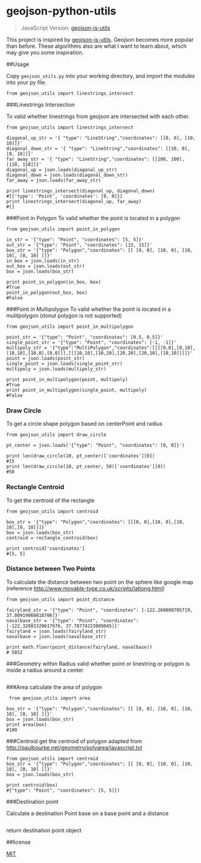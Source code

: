 # geojson-python-utils

> JavaScript Version: [geojson-js-utils](https://github.com/maxogden/geojson-js-utils)


This project is inspired by [geojson-js-utils](https://github.com/maxogden/geojson-js-utils). Geojson becomes more popular than before. These algorithms also are what I want to learn about, which may give you some inspiration.

##Usage

Copy `geojson_utils.py` into your working directory, and import the modules into your py file.

```
from geojson_utils import linestrings_intersect
```

###Linestrings Intersection

To valid whether linestrings from geojson are intersected with each other.

```
from geojson_utils import linestrings_intersect

diagonal_up_str = '{ "type": "LineString","coordinates": [[0, 0], [10, 10]]}'
diagonal_down_str = '{ "type": "LineString","coordinates": [[10, 0], [0, 10]]}'
far_away_str = '{ "type": "LineString","coordinates": [[100, 100], [110, 110]]}'
diagonal_up = json.loads(diagonal_up_str)
diagonal_down = json.loads(diagonal_down_str)
far_away = json.loads(far_away_str)

print linestrings_intersect(diagonal_up, diagonal_down)
#[{'type': 'Point', 'coordinates': [0, 0]}]
print linestrings_intersect(diagonal_up, far_away)
#[]
```

###Point in Polygon
To valid whether the point is located in a polygon

```
from geojson_utils import point_in_polygon

in_str = '{"type": "Point", "coordinates": [5, 5]}'
out_str = '{"type": "Point", "coordinates": [15, 15]}'
box_str = '{"type": "Polygon","coordinates": [[ [0, 0], [10, 0], [10, 10], [0, 10] ]]}'
in_box = json.loads(in_str)
out_box = json.loads(out_str)
box = json.loads(box_str)

print point_in_polygon(in_box, box)
#True
point_in_polygon(out_box, box)
#False
```


###Point in Multipolygon
To valid whether the point is located in a mulitpolygon (donut polygon is not supported)

```
from geojson_utils import point_in_multipolygon

point_str = '{"type": "Point", "coordinates": [0.5, 0.5]}'
single_point_str = '{"type": "Point", "coordinates": [-1, -1]}'
multipoly_str = '{"type":"MultiPolygon","coordinates":[[[[0,0],[0,10],[10,10],[10,0],[0,0]]],[[[10,10],[10,20],[20,20],[20,10],[10,10]]]]}'
point = json.loads(point_str)
single_point = json.loads(single_point_str)
multipoly = json.loads(multipoly_str)

print point_in_multipolygon(point, multipoly)
#True
print point_in_multipolygon(single_point, multipoly)
#False
```


### Draw Circle
To get a circle shape polygon based on centerPoint and radius

```
from geojson_utils import draw_circle

pt_center = json.loads('{"type": "Point", "coordinates": [0, 0]}')

print len(draw_circle(10, pt_center)['coordinates'][0])
#15
print len(draw_circle(10, pt_center, 50)['coordinates'][0])
#50
```


### Rectangle Centroid
To get the centroid of the rectangle

```
from geojson_utils import centroid

box_str = '{"type": "Polygon","coordinates": [[[0, 0],[10, 0],[10, 10],[0, 10]]]}'
box = json.loads(box_str)
centroid = rectangle_centroid(box)

print centroid['coordinates']
#[5, 5]
```
  


### Distance between Two Points
To calculate the distance between two point on the sphere like google map (reference http://www.movable-type.co.uk/scripts/latlong.html)

```
from geojson_utils import point_distance

fairyland_str = '{"type": "Point", "coordinates": [-122.260000705719, 37.80919060818706]}'
navalbase_str = '{"type": "Point", "coordinates": [-122.32083320617676, 37.78774223089045]}'
fairyland = json.loads(fairyland_str)
navalbase = json.loads(navalbase_str)

print math.floor(point_distance(fairyland, navalbase))
# 5852
```



###Geometry within Radius
valid whether point or linestring or polygon is inside a radius around a center

```
```


###Area
calculate the area of polygon

```
 from geojson_utils import area
 
box_str = '{"type": "Polygon","coordinates": [[ [0, 0], [10, 0], [10, 10], [0, 10] ]]}'
box = json.loads(box_str)
print area(box)
#100
```


###Centroid
get the centroid of polygon
adapted from http://paulbourke.net/geometry/polyarea/javascript.txt

```
from geojson_utils import centroid
box_str = '{"type": "Polygon","coordinates": [[ [0, 0], [10, 0], [10, 10], [0, 10] ]]}'
box = json.loads(box_str)

print centroid(box)
#{"type": "Point", "coordinates": [5, 5]})
```


###Destination point

Calculate a destination Point base on a base point and a distance

```
```

return destination point object

##license

[MIT](LICENSE)